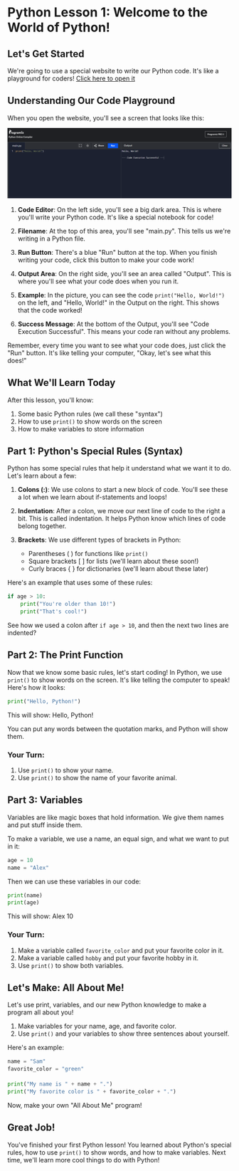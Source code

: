 # Python Lesson 1: Welcome to the World of Python!

## Let's Get Started
We're going to use a special website to write our Python code. It's like a playground for coders! [Click here to open it](https://www.programiz.com/python-programming/online-compiler/)

## Understanding Our Code Playground

When you open the website, you'll see a screen that looks like this:

![Python Online Compiler](compiler.png)

1. **Code Editor**: On the left side, you'll see a big dark area. This is where you'll write your Python code. It's like a special notebook for code!

2. **Filename**: At the top of this area, you'll see "main.py". This tells us we're writing in a Python file.

3. **Run Button**: There's a blue "Run" button at the top. When you finish writing your code, click this button to make your code work!

4. **Output Area**: On the right side, you'll see an area called "Output". This is where you'll see what your code does when you run it.

5. **Example**: In the picture, you can see the code `print("Hello, World!")` on the left, and "Hello, World!" in the Output on the right. This shows that the code worked!

6. **Success Message**: At the bottom of the Output, you'll see "Code Execution Successful". This means your code ran without any problems.

Remember, every time you want to see what your code does, just click the "Run" button. It's like telling your computer, "Okay, let's see what this does!"

## What We'll Learn Today
After this lesson, you'll know:
1. Some basic Python rules (we call these "syntax")
2. How to use `print()` to show words on the screen
3. How to make variables to store information

## Part 1: Python's Special Rules (Syntax)

Python has some special rules that help it understand what we want it to do. Let's learn about a few:

1. **Colons (:)**: We use colons to start a new block of code. You'll see these a lot when we learn about if-statements and loops!

2. **Indentation**: After a colon, we move our next line of code to the right a bit. This is called indentation. It helps Python know which lines of code belong together.

3. **Brackets**: We use different types of brackets in Python:
   - Parentheses ( ) for functions like `print()`
   - Square brackets [ ] for lists (we'll learn about these soon!)
   - Curly braces { } for dictionaries (we'll learn about these later)

Here's an example that uses some of these rules:

```python
if age > 10:
    print("You're older than 10!")
    print("That's cool!")
```

See how we used a colon after `if age > 10`, and then the next two lines are indented?

## Part 2: The Print Function

Now that we know some basic rules, let's start coding! In Python, we use `print()` to show words on the screen. It's like telling the computer to speak! Here's how it looks:

```python
print("Hello, Python!")
```

This will show: Hello, Python!

You can put any words between the quotation marks, and Python will show them.

### Your Turn:
1. Use `print()` to show your name.
2. Use `print()` to show the name of your favorite animal.

## Part 3: Variables

Variables are like magic boxes that hold information. We give them names and put stuff inside them.

To make a variable, we use a name, an equal sign, and what we want to put in it:

```python
age = 10
name = "Alex"
```

Then we can use these variables in our code:

```python
print(name)
print(age)
```

This will show:
Alex
10

### Your Turn:
1. Make a variable called `favorite_color` and put your favorite color in it.
2. Make a variable called `hobby` and put your favorite hobby in it.
3. Use `print()` to show both variables.

## Let's Make: All About Me!

Let's use print, variables, and our new Python knowledge to make a program all about you!

1. Make variables for your name, age, and favorite color.
2. Use `print()` and your variables to show three sentences about yourself.

Here's an example:

```python
name = "Sam"
favorite_color = "green"

print("My name is " + name + ".")
print("My favorite color is " + favorite_color + ".")
```

Now, make your own "All About Me" program!

## Great Job!
You've finished your first Python lesson! You learned about Python's special rules, how to use `print()` to show words, and how to make variables. Next time, we'll learn more cool things to do with Python!
